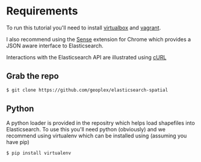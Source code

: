 # Requirements

To run this tutorial you'll need to install [virtualbox](https://www.virtualbox.org/) and [vagrant](http://www.vagrantup.com/).

I also recommend using the [Sense](https://chrome.google.com/webstore/detail/sense/doinijnbnggojdlcjifpdckfokbbfpbo?hl=en) extension for Chrome which provides a JSON aware interface to Elasticsearch.

Interactions with the Elasticsearch API are illustrated using [cURL](http://curl.haxx.se/)

## Grab the repo
```bash
$ git clone https://github.com/geoplex/elasticsearch-spatial
```
## Python

A python loader is provided in the repositry which helps load shapefiles into Elasticsearch. To use this you'll need python (obviously) and we recommend using virtualenv which can be installed using (assuming you have pip)

```bash
$ pip install virtualenv
```

